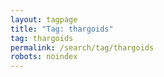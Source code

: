 ```yaml
---
layout: tagpage
title: "Tag: thargoids"
tag: thargoids
permalink: /search/tag/thargoids
robots: noindex
---
```

